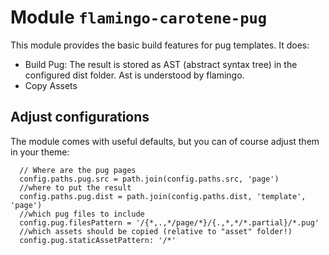 # Module `flamingo-carotene-pug`

This module provides the basic build features for pug templates. It does:
* Build Pug: The result is stored as AST (abstract syntax tree) in the configured dist folder. Ast is understood by flamingo.
* Copy Assets

## Adjust configurations

The module comes with useful defaults, but you can of course adjust them in your theme:
```
  // Where are the pug pages
  config.paths.pug.src = path.join(config.paths.src, 'page')
  //where to put the result
  config.paths.pug.dist = path.join(config.paths.dist, 'template', 'page')
  //which pug files to include
  config.pug.filesPattern = '/{*,.,*/page/*}/{.,*,*/*.partial}/*.pug'
  //which assets should be copied (relative to "asset" folder!)
  config.pug.staticAssetPattern: '/*'
```
